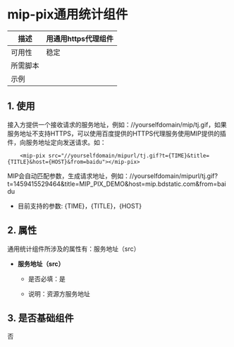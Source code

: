 # mip-pix通用统计组件

描述|用通用https代理组件
----|----
可用性|稳定
所需脚本|
示例|

## 1. 使用

接入方提供一个接收请求的服务地址，例如：//yourselfdomain/mip/tj.gif，如果服务地址不支持HTTPS，可以使用百度提供的HTTPS代理服务使用MIP提供的插件，向服务地址定向发送请求。如：

```
    <mip-pix src="//yourselfdomain/mipurl/tj.gif?t={TIME}&title={TITLE}&host={HOST}&from=baidu"></mip-pix>
```

MIP会自动匹配参数，生成请求地址，例如：//yourselfdomain/mipurl/tj.gif?t=1459415529464&title=MIP_PIX_DEMO&host=mip.bdstatic.com&from=baidu

- 目前支持的参数: {TIME}，{TITLE}，{HOST}

## 2. 属性

通用统计组件所涉及的属性有：服务地址（src）

- **服务地址（src）**

	- 是否必填：是

    - 说明：资源方服务地址

## 3. 是否基础组件

否
